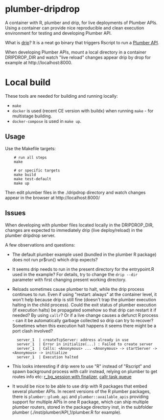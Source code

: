 # plumber-dripdrop

A container with R, plumber and drip, for live deployments of Plumber APIs. Using a container can provide nice reproducible and clean execution environment for testing and developing Plumber API.

What is [drip](https://github.com/siegerts/drip/)? It is a neat go binary that triggers Rscript to run a [Plumber API](https://github.com/rstudio/plumber). 

When developing Plumber APIs, mount a local directory in a container DRIPDROP_DIR and watch "live reload" changes appear drip by drop for example at http://localhost:8000. 

# Local build

These tools are needed for building and running locally:

- `make`
- `docker` is used (recent CE version with buildx) when running `make` - for multistage building.
- `docker-compose` is used in `make up`.

## Usage

Use the Makefile targets:

		# run all steps
		make 

		# or specific targets
		make build
		make test-default
		make up

Then edit plumber files in the ./dripdrop directory and watch changes appear in the browser at http://localhost:8000/

## Issues

When developing with plumber files located locally in the DRIPDROP_DIR, changes are expected to immediately drip (live deploy/reload) in the plumber dripdrop server.

A few observations and questions:

- The default plumber example used (bundled in the plumber R package) does not run pr$run() which drip expects?
- It seems drip needs to run in the present directory for the entrypoint.R used in the example? For details, try to change the `drip --dir` parameter with first changing present working directory.
- Reloads sometimes cause plumber to halt, while the drip process continues to run. Even if using "restart: always" at the container level, it won't help because drip is still fine (doesn't trap the plumber execution halting in the child process). Could the exit status of plumber execution (if execution halts) be propagated somehow so that drip can restart it if needed? By using `callr`? Or if a live change causes a defunct R process - can it be automatically garbage collected so drip can try to recover? Sometimes when this execution halt happens it seems there might be a port clash involved?

		server_1  | createTcpServer: address already in use
		server_1  | Error in initialize(...) : Failed to create server
		server_1  | Calls: <Anonymous> ... <Anonymous> -> startServer -> <Anonymous> -> initialize
		server_1  | Execution halted
- This looks interesting if drip were to use "R" instead of "Rscript" and spawn background process with callr instead, relying on plumber to get routes info etc: [r_bg_session with finalizer](https://github.com/r-lib/callr/issues/148#issuecomment-602233394), [callr task queue](https://www.tidyverse.org/blog/2019/09/callr-task-q/)
- It would be nice to be able to use drip with R packages that embed several plumber APIs. In recent versions of the R plumber packages, there is `plumber::plumb_api` and `plumber::available_apis` providing support for multiple APIs in one R package, which can ship multiple plumber routers, stored in the package directory inst, in the subfolder plumber (./inst/plumber/API_1/plumber.R for example).

